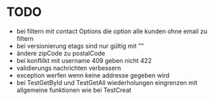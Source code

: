 # TODO

- bei filtern mit contact Options die option alle kunden ohne email zu filtern
-  bei versionierung etags sind nur gültig mit ""
- ändere zipCode zu postalCode
- bei konflilkt mit username 409 geben nicht 422
- validierungs nachrichten verbessern
- exception werfen wenn keine addresse gegeben wird
- bei TestGetById und TestGetAll wiederholungen eingrenzen mit allgemeine funktionen wie bei TestCreat
